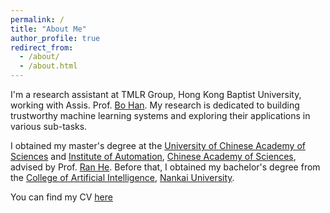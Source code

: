 ```yaml
---
permalink: /
title: "About Me"
author_profile: true
redirect_from: 
  - /about/
  - /about.html
---
```


I'm a research assistant at TMLR Group, Hong Kong Baptist University, working with Assis. Prof. [Bo Han](https://bhanml.github.io/).
My research is dedicated to building trustworthy machine learning systems and exploring their applications in various sub-tasks.

I obtained my master's degree at the [University of Chinese Academy of Sciences](https://www.ucas.edu.cn/) and [Institute of Automation](http://www.ia.cas.cn/), [Chinese Academy of Sciences](https://www.cas.cn/), advised by Prof. [Ran He](https://rhe-web.github.io/).
Before that, I obtained my bachelor's degree from the [College of Artificial Intelligence](https://ai.nankai.edu.cn/), [Nankai University](https://www.nankai.edu.cn/).


You can find my CV [here](../assets/CV_PuningYang.pdf)
